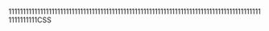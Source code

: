 11111111111111111111111111111111111111111111111111111111111111111111111111111111111111111111111111CSS
